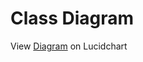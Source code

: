 # Class Diagram

View [Diagram](https://lucid.app/documents/view/958e43e4-215e-419c-af32-b40d9e769b04) on Lucidchart

